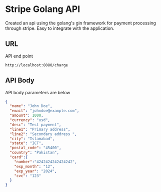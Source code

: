 # Stripe Golang API

Created an api using the golang's gin framework for payment processing through stripe. Easy to integrate with the application.

## URL
API end point 
```
http://localhost:8080/charge
```
## API Body
API body parameters are below

```json
{
  "name": "John Doe",
  "email": "johndoe@example.com",
  "amount": 1000,
  "currency": "usd",
  "desc": "Test payment",
  "line1": "Primary address",
  "line2": "Secondary address ",
  "city": "Islamabad",
  "state": "ICT",
  "postal_code": "45400",
  "country": "Pakistan",
  "card":{
    "number":"4242424242424242",
    "exp_month": "12",
    "exp_year": "2024",
    "cvc": "123"
  }
}
```